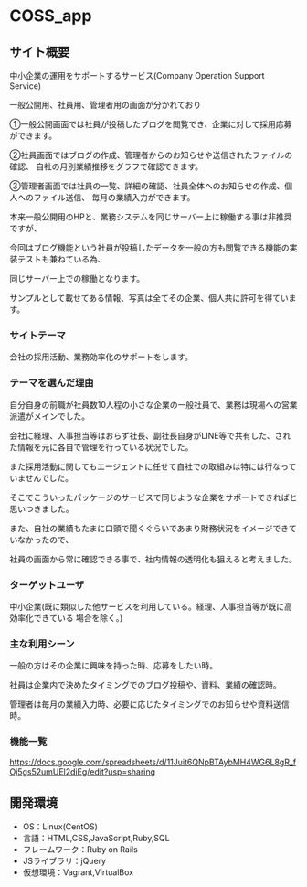 # COSS_app

## サイト概要
中小企業の運用をサポートするサービス(Company Operation Support Service)

一般公開用、社員用、管理者用の画面が分かれており

①一般公開画面では社員が投稿したブログを閲覧でき、企業に対して採用応募ができます。

②社員画面ではブログの作成、管理者からのお知らせや送信されたファイルの確認、
自社の月別業績推移をグラフで確認できます。

③管理者画面では社員の一覧、詳細の確認、社員全体へのお知らせの作成、個人へのファイル送信、
毎月の業績入力ができます。

本来一般公開用のHPと、業務システムを同じサーバー上に稼働する事は非推奨ですが、

今回はブログ機能という社員が投稿したデータを一般の方も閲覧できる機能の実装テストも兼ねている為、

同じサーバー上での稼働となります。

サンプルとして載せてある情報、写真は全てその企業、個人共に許可を得ています。

### サイトテーマ
会社の採用活動、業務効率化のサポートをします。

### テーマを選んだ理由
自分自身の前職が社員数10人程の小さな企業の一般社員で、業務は現場への営業派遣がメインでした。

会社に経理、人事担当等はおらず社長、副社長自身がLINE等で共有した、された情報を元に各自で管理を行っている状況でした。

また採用活動に関してもエージェントに任せて自社での取組みは特には行なっていませんでした。

そこでこういったパッケージのサービスで同じような企業をサポートできればと思いつきました。

また、自社の業績もたまに口頭で聞くぐらいであまり財務状況をイメージできていなかったので、

社員の画面から常に確認できる事で、社内情報の透明化も狙えると考えました。

### ターゲットユーザ
中小企業(既に類似した他サービスを利用している。経理、人事担当等が既に高効率化できている
場合を除く。)
### 主な利用シーン
一般の方はその企業に興味を持った時、応募をしたい時。

社員は企業内で決めたタイミングでのブログ投稿や、資料、業績の確認時。

管理者は毎月の業績入力時、必要に応じたタイミングでのお知らせや資料送信時。

### 機能一覧
https://docs.google.com/spreadsheets/d/11Juit6QNpBTAybMH4WG6L8gR_fOj5gs52umUEl2diEg/edit?usp=sharing

## 開発環境
- OS：Linux(CentOS)
- 言語：HTML,CSS,JavaScript,Ruby,SQL
- フレームワーク：Ruby on Rails
- JSライブラリ：jQuery
- 仮想環境：Vagrant,VirtualBox
